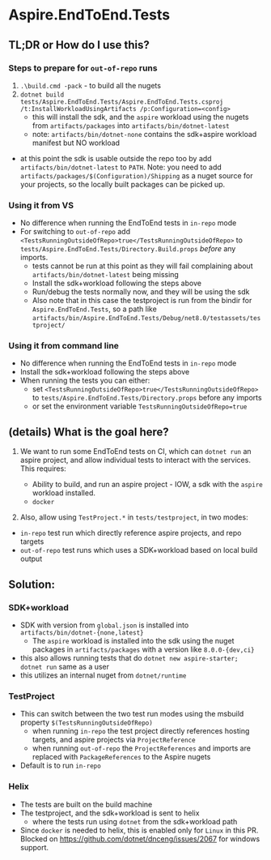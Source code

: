 # Aspire.EndToEnd.Tests

## TL;DR or How do I use this?

### Steps to prepare for `out-of-repo` runs

1. `.\build.cmd -pack` - to build all the nugets
2. `dotnet build tests/Aspire.EndToEnd.Tests/Aspire.EndToEnd.Tests.csproj /t:InstallWorkloadUsingArtifacts /p:Configuration=<config>`
    - this will install the sdk, and the `aspire` workload using the nugets from `artifacts/packages` into `artifacts/bin/dotnet-latest`
    - note: `artifacts/bin/dotnet-none` contains the sdk+aspire workload manifest but NO workload

- at this point the sdk is usable outside the repo too by add `artifacts/bin/dotnet-latest` to `PATH`. Note: you need to add `artifacts/packages/$(Configuration)/Shipping` as a nuget source for your projects, so the locally built packages can be picked up.

### Using it from VS

- No difference when running the EndToEnd tests in `in-repo` mode
- For switching to `out-of-repo` add `<TestsRunningOutsideOfRepo>true</TestsRunningOutsideOfRepo>` to `tests/Aspire.EndToEnd.Tests/Directory.Build.props` *before* any imports.
    - tests cannot be run at this point as they will fail complaining about `artifacts/bin/dotnet-latest` being missing
    - Install the sdk+workload following the steps above
    - Run/debug the tests normally now, and they will be using the sdk
    - Also note that in this case the testproject is run from the bindir for `Aspire.EndToEnd.Tests`, so a path like `artifacts/bin/Aspire.EndToEnd.Tests/Debug/net8.0/testassets/testproject/`

### Using it from command line

- No difference when running the EndToEnd tests in `in-repo` mode
- Install the sdk+workload following the steps above
- When running the tests you can either:
    - set `<TestsRunningOutsideOfRepo>true</TestsRunningOutsideOfRepo>` to `tests/Aspire.EndToEnd.Tests/Directory.props` before any imports
    - or set the environment variable `TestsRunningOutsideOfRepo=true`

## (details) What is the goal here?

1. We want to run some EndToEnd tests on CI, which can `dotnet run` an aspire project,
and allow individual tests to interact with the services.
This requires:

    - Ability to build, and run an aspire project - IOW, a sdk with the `aspire` workload installed.
    - `docker`

2. Also, allow using `TestProject.*` in `tests/testproject`, in two modes:
- `in-repo` test run which directly reference aspire projects, and repo targets
- `out-of-repo` test runs which uses a SDK+workload based on local build output

## Solution:

### SDK+workload

- SDK with version from `global.json` is installed into `artifacts/bin/dotnet-{none,latest}`
    - The `aspire` workload is installed into the sdk using the nuget packages in `artifacts/packages` with a version like `8.0.0-{dev,ci}`
- this also allows running tests that do `dotnet new aspire-starter; dotnet run` same as a user
- this utilizes an internal nuget from `dotnet/runtime`

### TestProject

- This can switch between the two test run modes using the msbuild property `$(TestsRunningOutsideOfRepo)`
    - when running `in-repo` the test project directly references hosting targets, and aspire projects via `ProjectReference`
    - when running `out-of-repo` the `ProjectReferences` and imports are replaced with `PackageReferences` to the Aspire nugets
- Default is to run `in-repo`

### Helix

- The tests are built on the build machine
- The testproject, and the sdk+workload is sent to helix
  - where the tests run using `dotnet` from the sdk+workload path
- Since `docker` is needed to helix, this is enabled only for `Linux` in this PR. Blocked on https://github.com/dotnet/dnceng/issues/2067 for windows support.
